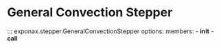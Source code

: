 # General Convection Stepper

::: exponax.stepper.GeneralConvectionStepper
    options:
        members:
            - __init__
            - __call__
